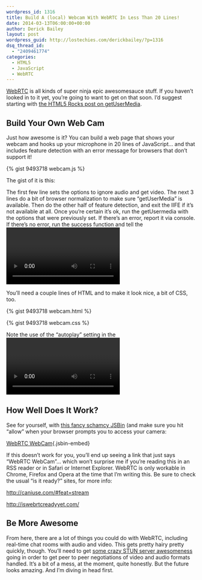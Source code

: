 ```yaml
---
wordpress_id: 1316
title: Build A (local) Webcam With WebRTC In Less Than 20 Lines!
date: 2014-03-13T06:00:00+00:00
author: Derick Bailey
layout: post
wordpress_guid: http://lostechies.com/derickbailey/?p=1316
dsq_thread_id:
  - "2409461774"
categories:
  - HTML5
  - JavaScript
  - WebRTC
---
```

[WebRTC](http://www.webrtc.org/) is all kinds of super ninja epic awesomesauce stuff. If you haven&#8217;t looked in to it yet, you&#8217;re going to want to get on that soon. I&#8217;d suggest starting with [the HTML5 Rocks post on getUserMedia](http://www.html5rocks.com/en/tutorials/getusermedia/intro/).

## Build Your Own Web Cam

Just how awesome is it? You can build a web page that shows your webcam and hooks up your microphone in 20 lines of JavaScript&#8230; and that includes feature detection with an error message for browsers that don&#8217;t support it!

{% gist 9493718 webcam.js %}

The gist of it is this:

The first few line sets the options to ignore audio and get video. The next 3 lines do a bit of browser normalization to make sure &#8220;getUserMedia&#8221; is available. Then do the other half of feature detection, and exit the IIFE if it&#8217;s not available at all. Once you&#8217;re certain it&#8217;s ok, run the getUsermedia with the options that were previously set. If there&#8217;s an error, report it via console. If there&#8217;s no error, run the success function and tell the <video> element to play the video from the webcam.

You&#8217;ll need a couple lines of HTML and to make it look nice, a bit of CSS, too.

{% gist 9493718 webcam.html %}

{% gist 9493718 webcam.css %}

Note the use of the &#8220;autoplay&#8221; setting in the <video> element. Without this, you&#8217;ll just get a freeze frame from the video. The CSS just makes the video element huge, which is fun.  

## How Well Does It Work?

See for yourself, with [this fancy schamcy JSBin](http://jsbin.com/hokavera/1) (and make sure you hit &#8220;allow&#8221; when your browser prompts you to access your camera:

[WebRTC WebCam](http://jsbin.com/hokavera/1/embed?output){.jsbin-embed}

  


If this doesn&#8217;t work for you, you&#8217;ll end up seeing a link that just says &#8220;WebRTC WebCam&#8221;&#8230; which won&#8217;t surprise me if you&#8217;re reading this in an RSS reader or in Safari or Internet Explorer. WebRTC is only workable in Chrome, Firefox and Opera at the time that I&#8217;m writing this. Be sure to check the usual &#8220;is it ready?&#8221; sites, for more info:

<http://caniuse.com/#feat=stream>

<http://iswebrtcreadyyet.com/>

## Be More Awesome

From here, there are a lot of things you could do with WebRTC, including real-time chat rooms with audio and video. This gets pretty hairy pretty quickly, though. You&#8217;ll need to get [some crazy STUN server awesomeness](http://www.html5rocks.com/en/tutorials/webrtc/basics/) going in order to get peer to peer negotiations of video and audio formats handled. It&#8217;s a bit of a mess, at the moment, quite honestly. But the future looks amazing. And I&#8217;m diving in head first.
